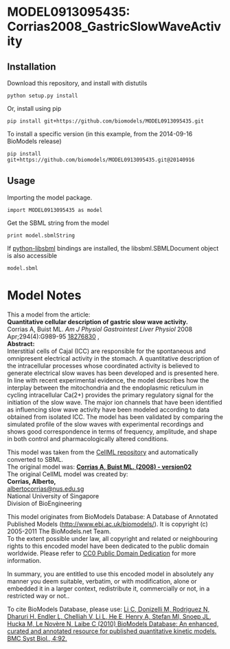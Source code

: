 # MODEL0913095435: Corrias2008_GastricSlowWaveActivity

## Installation

Download this repository, and install with distutils

`python setup.py install`

Or, install using pip

`pip install git+https://github.com/biomodels/MODEL0913095435.git`

To install a specific version (in this example, from the 2014-09-16 BioModels release)

`pip install git+https://github.com/biomodels/MODEL0913095435.git@20140916`

## Usage

Importing the model package.

`import MODEL0913095435 as model`

Get the SBML string from the model

`print model.sbmlString`

If [python-libsbml](https://pypi.python.org/pypi/python-libsbml) bindings are
installed, the libsbml.SBMLDocument object is also accessible

`model.sbml`


# Model Notes


This a model from the article:  
**Quantitative cellular description of gastric slow wave activity.**   
Corrias A, Buist ML. _Am J Physiol Gastrointest Liver Physiol_ 2008
Apr;294(4):G989-95 [18276830](http://www.ncbi.nlm.nih.gov/pubmed/18276830) ,  
**Abstract:**   
Interstitial cells of Cajal (ICC) are responsible for the spontaneous and
omnipresent electrical activity in the stomach. A quantitative description of
the intracellular processes whose coordinated activity is believed to generate
electrical slow waves has been developed and is presented here. In line with
recent experimental evidence, the model describes how the interplay between
the mitochondria and the endoplasmic reticulum in cycling intracellular Ca(2+)
provides the primary regulatory signal for the initiation of the slow wave.
The major ion channels that have been identified as influencing slow wave
activity have been modeled according to data obtained from isolated ICC. The
model has been validated by comparing the simulated profile of the slow waves
with experimental recordings and shows good correspondence in terms of
frequency, amplitude, and shape in both control and pharmacologically altered
conditions.

This model was taken from the [CellML
repository](http://www.cellml.org/models) and automatically converted to SBML.  
The original model was: [ **Corrias A, Buist ML. (2008) - version02**
](http://www.cellml.org/models/corrias_buist_2008_version02)  
The original CellML model was created by:  
**Corrias, Alberto,**   
albertocorrias@nus.edu.sg  
National University of Singapore  
Division of BioEngineering  

This model originates from BioModels Database: A Database of Annotated
Published Models (http://www.ebi.ac.uk/biomodels/). It is copyright (c)
2005-2011 The BioModels.net Team.  
To the extent possible under law, all copyright and related or neighbouring
rights to this encoded model have been dedicated to the public domain
worldwide. Please refer to [CC0 Public Domain
Dedication](http://creativecommons.org/publicdomain/zero/1.0/) for more
information.

In summary, you are entitled to use this encoded model in absolutely any
manner you deem suitable, verbatim, or with modification, alone or embedded it
in a larger context, redistribute it, commercially or not, in a restricted way
or not..  
  
To cite BioModels Database, please use: [Li C, Donizelli M, Rodriguez N,
Dharuri H, Endler L, Chelliah V, Li L, He E, Henry A, Stefan MI, Snoep JL,
Hucka M, Le Novère N, Laibe C (2010) BioModels Database: An enhanced, curated
and annotated resource for published quantitative kinetic models. BMC Syst
Biol., 4:92.](http://www.ncbi.nlm.nih.gov/pubmed/20587024)


